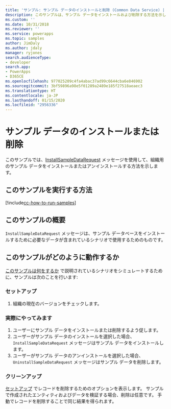 ```yaml
---
title: 'サンプル: サンプル データのインストールと削除 (Common Data Service) | Microsoft Docs'
description: このサンプルは、サンプル データをインストールおよび削除する方法を示しています。
ms.custom: ''
ms.date: 10/31/2018
ms.reviewer: ''
ms.service: powerapps
ms.topic: samples
author: JimDaly
ms.author: jdaly
manager: ryjones
search.audienceType:
- developer
search.app:
- PowerApps
- D365CE
ms.openlocfilehash: 977025209c4fa4abac37ad99c6644cba6e846902
ms.sourcegitcommit: 3bf59896a98e5f01289a2489e185f27518aeaec3
ms.translationtype: HT
ms.contentlocale: ja-JP
ms.lasthandoff: 01/15/2020
ms.locfileid: "2956336"
---
```

# <a name="install-or-remove-sample-data"></a>サンプル データのインストールまたは削除

このサンプルでは、[InstallSampleDataRequest](https://docs.microsoft.com/dotnet/api/microsoft.crm.sdk.messages.installsampledatarequest?view=dynamics-general-ce-9) メッセージを使用して、組織用のサンプル データをインストールまたはアンインストールする方法を示します。

## <a name="how-to-run-this-sample"></a>このサンプルを実行する方法

[!include[cc-how-to-run-samples](../../includes/cc-how-to-run-samples.md)]

## <a name="what-this-sample-does"></a>このサンプルの概要

`InstallSampleDataRequest` メッセージは、サンプル データベースをインストールするために必要なデータが含まれているシナリオで使用するためのものです。

## <a name="how-this-sample-works"></a>このサンプルがどのように動作するか

[このサンプルは何をするか](#what-this-sample-does) で説明されているシナリオをシミュレートするために、サンプルは次のことを行います:

### <a name="setup"></a>セットアップ

1. 組織の現在のバージョンをチェックします。

### <a name="demonstrate"></a>実際にやってみます

1. ユーザーにサンプル データをインストールまたは削除するよう促します。
2. ユーザーがサンプル データのインストールを選択した場合、`InstallSampleDataRequest` メッセージはサンプル データをインストールします。
3. ユーザーがサンプル データのアンインストールを選択した場合、`UninstallSampleDataRequest` メッセージはサンプル データを削除します。

### <a name="clean-up"></a>クリーンアップ

[セットアップ](#setup) でレコードを削除するためのオプションを表示します。 サンプルで作成されたエンティティおよびデータを検証する場合、削除は任意です。 手動でレコードを削除することで同じ結果を得られます。